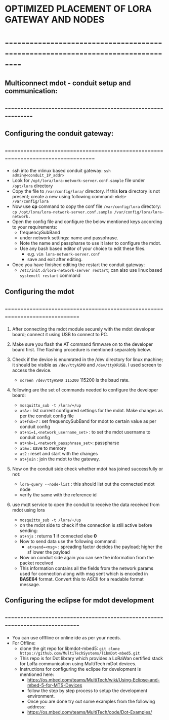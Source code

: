# OPTIMIZED PLACEMENT OF LORA GATEWAY AND NODES #
# **--------------------------------------------------------------------------------**
## **Multiconnect mdot - conduit setup and communication:**
## **------------------------------------------------------------**

## **Configuring the conduit gateway:**
## **--------------------------------------------------------------------------------**

- ssh into the mlinux based conduit gateway:
  `ssh admin@<conduit_IP_addr>`
- Look for `/opt/lora/lora-network-server.conf.sample` file under `/opt/lora` directory
- Copy the file to `/var/config/lora/` directory. If this **lora** directory is
  not present; create a new using following command: `mkdir /var/config/lora`
- Now use **cp** command to copy the conf file `/var/config/lora` directory: `cp /opt/lora/lora-network-server.conf.sample /var/config/lora/lora-network.`
- Open the config file and configure the below mentioned keys according to your requirements:
  * frequencySubBand
  * under network settings: name and passphrase.
  * Note the name and passpharse to use it later to configure the mdot.
  * Use any bash based editor of your choice to edit these files.
    * e.g. `vim lora-network-server.conf`
    * save and exit after editing.
- Once you have finished editing the restart the conduit gateway:
  * `/etc/init.d/lora-network-server restart`; can also use linux based `systemctl restart` command

## **Configuring the mdot**
## **---------------------------------------------------------------------------**

1. After connecting the mdot module securely with the mdot developer board; connect it using USB to connect to PC.
2. Make sure you flash the AT command firmware on to the developer board first. The flashing procedure is mentioned separately below.
3. Check if the device is enumrated in the /dev directory for linux machine; it should be visible as `/dev/ttyASM0` and `/dev/ttyXRUSB`. I used screen to access the device.
   - `screen /dev/ttyASM0 115200` 115200 is the baud rate.
4. following are the set of commands needed to configure the developer board:
   - `mosquitto_sub -t /lora/+/up`
   - `at&v` : list current configured settings for the mdot. Make changes as per the
      conduit config file
   - `at+fsb=7` : set frequencySubBand for mdot to certain value as per conduit config
   - `at+ni=1,<network_username_set>` : to set the mdot username to conduit config
   - `at+nk=1,<network_passphrase_set>`: passpharse
   - `at&w` : save to memory
   - `at2` : reset and start with the changes
   - `at+join` : join the mdot to the gateway.

5. Now on the conduit side check whether mdot has joined successfully or not:
   - `lora-query --node-list` :  this should list out the connected mdot node
   - verify the same with the reference id
6. use mqtt service to open the conduit to receive the data received from mdot using lora
   - `mosquitto_sub -t /lora/+/up`
   - on the mdot side to check if the connection is still active before sending:
   - `at+njs` : returns **1** if connected else **0**
   - Now to send data use the following command:
     * `at+send=<msg>` : spreading factor decides the payload; higher the sf lower the payload
   - Now on conduit side again you can see the information from the packet received
   - This information contains all the fields from the network params used for connection along with msg sent which is encoded in **BASE64** format. Convert this to ASCII for a readable format message.

## **Configuring the eclipse for mdot development**
## **---------------------------------------------------------------------------**
- You can use offfline or online ide as per your needs.
- For Offline:
  * clone the git repo for libmdot-mbed5: `git clone https://github.com/MultiTechSystems/libmDot-mbed5.git`
  * This repo is for Dot library which provides a LoRaWan certified stack for LoRa
  communication using MultiTech mDot devices.
  * Instructions for configuring the eclipse for development is mentioned here:
    - https://os.mbed.com/teams/MultiTech/wiki/Using-Eclipse-and-mbed-5-for-MTS-Devices
    - follow the step by step process to setup the development environment.
    - Once you are done try out some examples from the following address:
	* https://os.mbed.com/teams/MultiTech/code/Dot-Examples/
